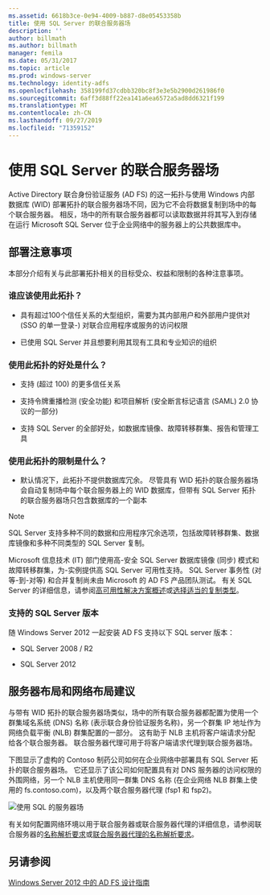 ```yaml
---
ms.assetid: 6618b3ce-0e94-4009-b887-d8e05453358b
title: 使用 SQL Server 的联合服务器场
description: ''
author: billmath
ms.author: billmath
manager: femila
ms.date: 05/31/2017
ms.topic: article
ms.prod: windows-server
ms.technology: identity-adfs
ms.openlocfilehash: 358199fd37cdbb320bc8f3e3e5b2900d261986f0
ms.sourcegitcommit: 6aff3d88ff22ea141a6ea6572a5ad8dd6321f199
ms.translationtype: MT
ms.contentlocale: zh-CN
ms.lasthandoff: 09/27/2019
ms.locfileid: "71359152"
---
```

# <a name="federation-server-farm-using-sql-server"></a>使用 SQL Server 的联合服务器场

Active Directory 联合身份验证服务 \(AD FS\) 的这一拓扑与使用 Windows 内部数据库 \(WID\) 部署拓扑的联合服务器场不同，因为它不会将数据复制到场中的每个联合服务器。 相反，场中的所有联合服务器都可以读取数据并将其写入到存储在运行 Microsoft SQL Server 位于企业网络中的服务器上的公共数据库中。  
  
## <a name="deployment-considerations"></a>部署注意事项  
本部分介绍有关与此部署拓扑相关的目标受众、权益和限制的各种注意事项。  
  
### <a name="who-should-use-this-topology"></a>谁应该使用此拓扑？  
  
-   具有超过100个信任关系的大型组织，需要为其内部用户和外部用户提供对 \(SSO 的单一登录\-\) 对联合应用程序或服务的访问权限  
  
-   已使用 SQL Server 并且想要利用其现有工具和专业知识的组织  
  
### <a name="what-are-the-benefits-of-using-this-topology"></a>使用此拓扑的好处是什么？  
  
-   支持 \(超过 100\) 的更多信任关系  
  
-   支持令牌重播检测 \(安全功能\) 和项目解析 \(安全断言标记语言 \(SAML\) 2.0 协议的一部分\)  
  
-   支持 SQL Server 的全部好处，如数据库镜像、故障转移群集、报告和管理工具  
  
### <a name="what-are-the-limitations-of-using-this-topology"></a>使用此拓扑的限制是什么？  
  
-   默认情况下，此拓扑不提供数据库冗余。 尽管具有 WID 拓扑的联合服务器场会自动复制场中每个联合服务器上的 WID 数据库，但带有 SQL Server 拓扑的联合服务器场只包含数据库的一个副本  
  
> [!NOTE]  
> SQL Server 支持多种不同的数据和应用程序冗余选项，包括故障转移群集、数据库镜像和多种不同类型的 SQL Server 复制。  
  
Microsoft 信息技术 \(IT\) 部门使用高\-安全 SQL Server 数据库镜像 \(同步\) 模式和故障转移群集，为\-实例提供高 SQL Server 可用性支持。 SQL Server 事务性 \(对等\-到\-对等\) 和合并复制尚未由 Microsoft 的 AD FS 产品团队测试。 有关 SQL Server 的详细信息，请参阅[高可用性解决方案概述](https://go.microsoft.com/fwlink/?LinkId=179853)或[选择适当的复制类型](https://go.microsoft.com/fwlink/?LinkId=214648)。  
  
### <a name="supported-sql-server-versions"></a>支持的 SQL Server 版本  
随 Windows Server 2012 一起安装 AD FS 支持以下 SQL server 版本：  
  
-   SQL Server 2008 \/ R2  
  
-   SQL Server 2012  
  
## <a name="server-placement-and-network-layout-recommendations"></a>服务器布局和网络布局建议  
与带有 WID 拓扑的联合服务器场类似，场中的所有联合服务器都配置为使用一个群集域名系统 \(DNS\) 名称 \(表示联合身份验证服务名称\)，另一个群集 IP 地址作为网络负载平衡 \(NLB\) 群集配置的一部分。 这有助于 NLB 主机将客户端请求分配给各个联合服务器。 联合服务器代理可用于将客户端请求代理到联合服务器场。  
  
下图显示了虚构的 Contoso 制药公司如何在企业网络中部署具有 SQL Server 拓扑的联合服务器场。 它还显示了该公司如何配置具有对 DNS 服务器的访问权限的外围网络，另一个 NLB 主机使用同一群集 DNS 名称 \(在企业网络 NLB 群集上使用的 fs.contoso.com\)，以及两个联合服务器代理 \(fsp1 和 fsp2\)。  
  
![使用 SQL 的服务器场](media/FarmSQLProxies.gif)  
  
有关如何配置网络环境以用于联合服务器或联合服务器代理的详细信息，请参阅联合服务器的[名称解析要求](Name-Resolution-Requirements-for-Federation-Servers.md)或[联合服务器代理的名称解析要求](Name-Resolution-Requirements-for-Federation-Server-Proxies.md)。  
  
## <a name="see-also"></a>另请参阅
[Windows Server 2012 中的 AD FS 设计指南](AD-FS-Design-Guide-in-Windows-Server-2012.md)
